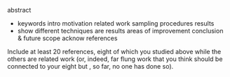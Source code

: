 abstract
- keywords
intro
motivation
related work
sampling procedures
results
 - show different techniques are results
areas of improvement
conclusion & future scope
acknow
references


Include at least 20 references, eight of which you studied above while the others are related work (or, indeed, far flung work that you think should be connected to your eight but , so far, no one has done so).

